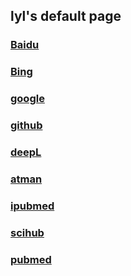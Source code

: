 ## lyl's default page
### [Baidu](https://www.baidu.com/)
### [Bing](https://www.bing.com/)
### [google](https://www.google.com/)
### [github](https://github.com/)
### [deepL](https://www.deepl.com/translator/)
### [atman](https://fanyi.atman360.com/text/)
### [ipubmed](https://www.corepubmed.com/)
### [scihub](https://sci-hub.se/)
### [pubmed](https://https://pubmed.ncbi.nlm.nih.gov/)

